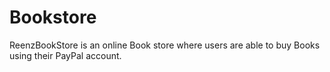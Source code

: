 # Bookstore
ReenzBookStore is an online Book store where users are able to buy Books using their PayPal account. 
